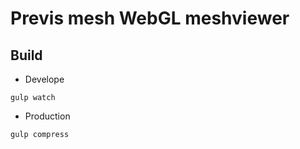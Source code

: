 # Previs mesh WebGL meshviewer

## Build

- Develope
```
gulp watch
```

- Production
```
gulp compress
```